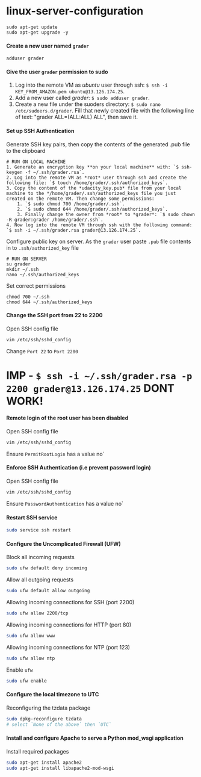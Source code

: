 # linux-server-configuration


```
sudo apt-get update
sudo apt-get upgrade -y
```

#### Create a new user named `grader`

```
adduser grader
```

#### Give the user `grader` permission to sudo

1. Log into the remote VM as *ubuntu* user through ssh: `$ ssh -i KEY_FROM_AMAZON.pem ubuntu@13.126.174.25`.
2. Add a new user called *grader*: `$ sudo adduser grader`.
3. Create a new file under the suoders directory: `$ sudo nano /etc/sudoers.d/grader`. Fill that newly created file with the following line of text: "grader ALL=(ALL:ALL) ALL", then save it.

#### Set up SSH Authentication

Generate SSH key pairs, then copy the contents of the generated .pub file to the clipboard
```
# RUN ON LOCAL MACHINE
1. Generate an encryption key **on your local machine** with: `$ ssh-keygen -f ~/.ssh/grader.rsa`.
2. Log into the remote VM as *root* user through ssh and create the following file: `$ touch /home/grader/.ssh/authorized_keys`.
3. Copy the content of the *udacity_key.pub* file from your local machine to the */home/grader/.ssh/authorized_keys file you just created on the remote VM. Then change some permissions:
	1. `$ sudo chmod 700 /home/grader/.ssh`.
	2. `$ sudo chmod 644 /home/grader/.ssh/authorized_keys`.
	3. Finally change the owner from *root* to *grader*: `$ sudo chown -R grader:grader /home/grader/.ssh`.
4. Now log into the remote VM through ssh with the following command: `$ ssh -i ~/.ssh/grader.rsa grader@13.126.174.25`.
```

Configure public key on server.
   As the `grader` user paste `.pub` file contents in to `.ssh/authorized_key` file
```
# RUN ON SERVER
su grader
mkdir ~/.ssh
nano ~/.ssh/authorized_keys
```

Set correct permissions
```
chmod 700 ~/.ssh
chmod 644 ~/.ssh/authorized_keys
```

#### Change the SSH port from 22 to 2200

Open SSH config file
```sh
vim /etc/ssh/sshd_config
```

Change `Port 22` to `Port 2200`


# IMP - `$ ssh -i ~/.ssh/grader.rsa -p 2200 grader@13.126.174.25` DONT WORK!

#### Remote login of the root user has been disabled

Open SSH config file

```sh
vim /etc/ssh/sshd_config
```

Ensure `PermitRootLogin` has a value  no`


#### Enforce SSH Authentication (i.e prevent password login)

Open SSH config file
```sh
vim /etc/ssh/sshd_config
```

Ensure `PasswordAuthentication` has a value  no`


#### Restart SSH service

```sh
sudo service ssh restart
```

#### Configure the Uncomplicated Firewall (UFW)

Block all incoming requests
```sh
sudo ufw default deny incoming
```

Allow all outgoing requests
```sh
sudo ufw default allow outgoing
```

Allowing incoming connections for SSH (port 2200)
```sh
sudo ufw allow 2200/tcp
```

Allowing incoming connections for HTTP (port 80)
```sh
sudo ufw allow www
```

Allowing incoming connections for NTP (port 123)
```sh
sudo ufw allow ntp
```

Enable `ufw`
```sh
sudo ufw enable
```

#### Configure the local timezone to UTC

Reconfiguring the tzdata package
```sh
sudo dpkg-reconfigure tzdata
# select `None of the above` then `UTC`
```

#### Install and configure Apache to serve a Python mod_wsgi application

Install required packages
```sh
sudo apt-get install apache2
sudo apt-get install libapache2-mod-wsgi
```
